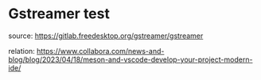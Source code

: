 # Gstreamer test
source: https://gitlab.freedesktop.org/gstreamer/gstreamer

relation: https://www.collabora.com/news-and-blog/blog/2023/04/18/meson-and-vscode-develop-your-project-modern-ide/
